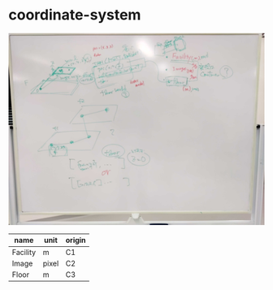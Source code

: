 # coordinate-system

![図](../assets/images/IMG_20210628_143358.jpg)


name | unit | origin
---------|----------|---------
 Facility | m | C1
 Image | pixel | C2
 Floor | m | C3